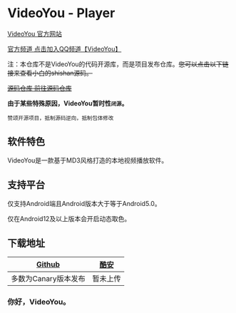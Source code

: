 # VideoYou - Player

[VideoYou 官方网站](https://clearpole.github.io/docs/videoyou/%E8%BD%AF%E4%BB%B6/%E8%BD%AF%E4%BB%B6%E4%BB%8B%E7%BB%8D)


[官方频道 点击加入QQ频道【VideoYou】](https://pd.qq.com/s/61vf6d5qi)

注：本仓库不是VideoYou的代码开源库，而是项目发布仓库。~~您可以点击以下链接来查看小白的shishan源码。~~

~~[源码仓库 前往源码仓库](https://github.com/Clearpole/VideoYou/)~~

<b>由于某些特殊原因，VideoYou暂时性`闭源`。</b>

`赞颂开源项目，抵制源码逆向，抵制包体修改`

## 软件特色

VideoYou是一款基于MD3风格打造的本地视频播放软件。

## 支持平台

仅支持Android端且Android版本大于等于Android5.0。

仅在Android12及以上版本会开启动态取色。

## 下载地址


|  [Github](https://github.com/Clearpole/VideoYou/releases) | [酷安](https://coolapk.com) | 
|:--:|:--:|
| 多数为Canary版本发布| 暂未上传 |


### 你好，VideoYou。
